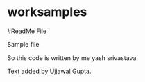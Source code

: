 # worksamples

#ReadMe File

Sample file

So this code is written by me yash srivastava.

Text added by Ujjawal Gupta.
